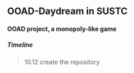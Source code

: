 ## OOAD-Daydream in SUSTC

#### OOAD project, a monopoly-like game 

##### Timeline

> 10.12 create the repository
